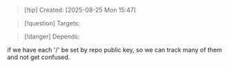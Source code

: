 
>[!tip] Created: [2025-08-25 Mon 15:47]

>[!question] Targets: 

>[!danger] Depends: 

if we have each '/' be set by repo public key, so we can track many of them and not get confused.